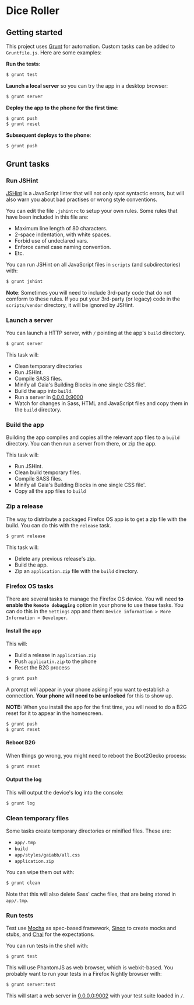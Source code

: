 # Dice Roller

## Getting started

This project uses [Grunt](http://www.gruntjs.com) for automation. Custom
tasks can be added to `Gruntfile.js`. Here are some examples:

**Run the tests**:

```bash
$ grunt test
```

**Launch a local server** so you can try the app in a desktop browser:

```bash
$ grunt server
```

**Deploy the app to the phone for the first time**:

```bash
$ grunt push
$ grunt reset
```

**Subsequent deploys to the phone**:

```bash
$ grunt push
```

## Grunt tasks

### Run JSHint

[JSHint](http://www.jshint.com) is a JavaScript linter that will not
only spot syntactic errors, but will also warn you about bad practises
or wrong style conventions.

You can edit the file `.jshintrc` to setup your own rules. Some rules
that have been included in this file are:

- Maximum line length of 80 characters.
- 2-space indentation, with white spaces.
- Forbid use of undeclared vars.
- Enforce camel case naming convention.
- Etc.

You can run JSHint on all JavaScript files in `scripts` (and
subdirectories) with:

```bash
$ grunt jshint
```

**Note**: Sometimes you will need to include 3rd-party code that do not
comform to these rules. If you put your 3rd-party (or legacy) code in
the `scripts/vendor` directory, it will be ignored by JSHint.

### Launch a server

You can launch a HTTP server, with `/` pointing at the app's `build`
directory.

```bash
$ grunt server
```

This task will:

  - Clean temporary directories
  - Run JSHint.
  - Compile SASS files.
  - Minify all Gaia's Building Blocks in one single CSS file'.
  - Build the app into `build`.
  - Run a server in [0.0.0.0:9000](http://0.0.0.0:9000)
  - Watch for changes in Sass, HTML and JavaScript files and copy
    them in the `build` directory.

### Build the app

Building the app compiles and copies all the relevant app files to
a `build` directory. You can then run a server from there, or zip the
app.

This task will:

- Run JSHint.
- Clean build temporary files.
- Compile SASS files.
- Minify all Gaia's Building Blocks in one single CSS file'.
- Copy all the app files to `build`


### Zip a release

The way to distribute a packaged Firefox OS app is to get a zip file
with the build. You can do this with the `release` task.

```bash
$ grunt release
```

This task will:

- Delete any previous release's zip.
- Build the app.
- Zip an `application.zip` file with the `build` directory.

### Firefox OS tasks

There are several tasks to manage the Firefox OS device. You will need
**to enable the `Remote debugging`** option in your phone to use these
tasks. You can do this in the `Settings` app and then: `Device
information > More Information > Developer`.

#### Install the app

This will:

- Build a release in `application.zip`
- Push `applicatin.zip` to the phone
- Reset the B2G process

```bash
$ grunt push
```

A prompt will appear in your phone asking if you want to establish
a connection. **Your phone will need to be unlocked** for this to show
up.

**NOTE:** When you install the app for the first time, you will need to
do a B2G reset for it to appear in the homescreen.

```bash
$ grunt push
$ grunt reset
```

#### Reboot B2G

When things go wrong, you might need to reboot the Boot2Gecko process:

```bash
$ grunt reset
```

#### Output the log

This will output the device's log into the console:

```bash
$ grunt log
```

### Clean temporary files

Some tasks create temporary directories or minified files. These are:

- `app/.tmp`
- `build`
- `app/styles/gaiabb/all.css`
- `application.zip`

You can wipe them out with:

```bash
$ grunt clean
```

Note that this will also delete Sass' cache files, that are being stored
in `app/.tmp`.

### Run tests

Test use [Mocha](http://visionmedia.github.io/mocha/) as spec-based
framework, [Sinon](http://www.sinonjs.org) to create mocks and stubs,
and [Chai](http://www.chaijs.com/) for the expectations.

You can run tests in the shell with:

```bash
$ grunt test
```

This will use PhantomJS as web browser, which is webkit-based. You
probably want to run your tests in a Firefox Nightly browser with:

```bash
$ grunt server:test
```

This will start a web server in [0.0.0.0:9002](0.0.0.0:9002) with your
test suite loaded in `/`.

